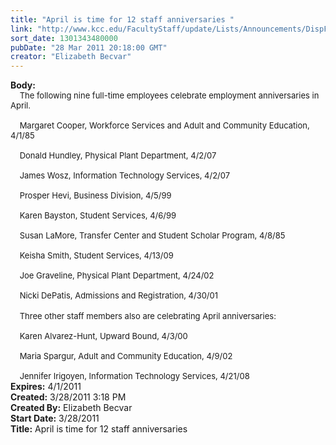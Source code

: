 ```yaml
---
title: "April is time for 12 staff anniversaries "
link: "http://www.kcc.edu/FacultyStaff/update/Lists/Announcements/DispForm.aspx?ID=185"
sort_date: 1301343480000
pubDate: "28 Mar 2011 20:18:00 GMT"
creator: "Elizabeth Becvar"
---
```


<div><b>Body:</b> <div class=ExternalClassE92A6ED1D8174AD3B5C647ED4AF8EB67><div><font size=2>    The following nine full-time employees celebrate employment anniversaries in April.</font></div><font size=2>
<div><br>    Margaret Cooper, Workforce Services and Adult and Community Education, 4/1/85</div>
<div><br>    Donald Hundley, Physical Plant Department, 4/2/07</div>
<div><br>    James Wosz, Information Technology Services, 4/2/07</div>
<div><br>    Prosper Hevi, Business Division, 4/5/99</div>
<div><br>    Karen Bayston, Student Services, 4/6/99</div>
<div><br>    Susan LaMore, Transfer Center and Student Scholar Program, 4/8/85</div>
<div><br>    Keisha Smith, Student Services, 4/13/09</div>
<div><br>    Joe Graveline, Physical Plant Department, 4/24/02</div>
<div><br>    Nicki DePatis, Admissions and Registration, 4/30/01</div>
<div></font> </div>
<div><font size=2>    Three other staff members also are celebrating April anniversaries:</font></div><font size=2>
<div><br>    Karen Alvarez-Hunt, Upward Bound, 4/3/00</div>
<div><br>    Maria Spargur, Adult and Community Education, 4/9/02</div>
<div><br>    Jennifer Irigoyen, Information Technology Services, 4/21/08 </font></div></div></div>
<div><b>Expires:</b> 4/1/2011</div>
<div><b>Created:</b> 3/28/2011 3:18 PM</div>
<div><b>Created By:</b> Elizabeth Becvar</div>
<div><b>Start Date:</b> 3/28/2011</div>
<div><b>Title:</b> April is time for 12 staff anniversaries </div>
